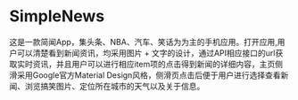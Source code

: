 # SimpleNews
这是一款简闻App，集头条、NBA、汽车、笑话为为主的手机应用。打开应用,用户可以清楚看到新闻资讯，均采用图片 + 文字的设计，通过API相应接口的url获取实时资讯，并且用户可以进行相应item项的点击得到新闻的详细内容，主页侧滑采用Google官方Material Design风格，侧滑页点击后便于用户进行选择查看新闻、浏览搞笑图片、定位所在城市的天气以及关于信息。
